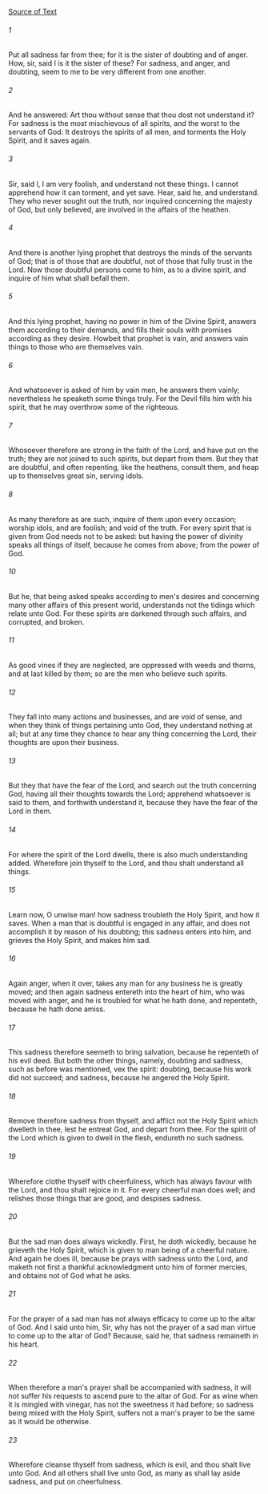 [Source of Text](https://github.com/scrollmapper/bible_databases_deuterocanonical)

###### 1
Put all sadness far from thee; for it is the sister of doubting and of anger. How, sir, said I is it the sister of these? For sadness, and anger, and doubting, seem to me to be very different from one another.

###### 2
And he answered: Art thou without sense that thou dost not understand it? For sadness is the most mischievous of all spirits, and the worst to the servants of God: It destroys the spirits of all men, and torments the Holy Spirit, and it saves again.

###### 3
Sir, said I, I am very foolish, and understand not these things. I cannot apprehend how it can torment, and yet save. Hear, said he, and understand. They who never sought out the truth, nor inquired concerning the majesty of God, but only believed, are involved in the affairs of the heathen.

###### 4
And there is another lying prophet that destroys the minds of the servants of God; that is of those that are doubtful, not of those that fully trust in the Lord. Now those doubtful persons come to him, as to a divine spirit, and inquire of him what shall befall them.

###### 5
And this lying prophet, having no power in him of the Divine Spirit, answers them according to their demands, and fills their souls with promises according as they desire. Howbeit that prophet is vain, and answers vain things to those who are themselves vain.

###### 6
And whatsoever is asked of him by vain men, he answers them vainly; nevertheless he speaketh some things truly. For the Devil fills him with his spirit, that he may overthrow some of the righteous.

###### 7
Whosoever therefore are strong in the faith of the Lord, and have put on the truth; they are not joined to such spirits, but depart from them. But they that are doubtful, and often repenting, like the heathens, consult them, and heap up to themselves great sin, serving idols.

###### 8
As many therefore as are such, inquire of them upon every occasion; worship idols, and are foolish; and void of the truth. For every spirit that is given from God needs not to be asked: but having the power of divinity speaks all things of itself, because he comes from above; from the power of God.

###### 10
But he, that being asked speaks according to men's desires and concerning many other affairs of this present world, understands not the tidings which relate unto God. For these spirits are darkened through such affairs, and corrupted, and broken.

###### 11
As good vines if they are neglected, are oppressed with weeds and thorns, and at last killed by them; so are the men who believe such spirits.

###### 12
They fall into many actions and businesses, and are void of sense, and when they think of things pertaining unto God, they understand nothing at all; but at any time they chance to hear any thing concerning the Lord, their thoughts are upon their business.

###### 13
But they that have the fear of the Lord, and search out the truth concerning God, having all their thoughts towards the Lord; apprehend whatsoever is said to them, and forthwith understand it, because they have the fear of the Lord in them.

###### 14
For where the spirit of the Lord dwells, there is also much understanding added. Wherefore join thyself to the Lord, and thou shalt understand all things.

###### 15
Learn now, O unwise man! how sadness troubleth the Holy Spirit, and how it saves. When a man that is doubtful is engaged in any affair, and does not accomplish it by reason of his doubting; this sadness enters into him, and grieves the Holy Spirit, and makes him sad.

###### 16
Again anger, when it over, takes any man for any business he is greatly moved; and then again sadness entereth into the heart of him, who was moved with anger, and he is troubled for what he hath done, and repenteth, because he hath done amiss.

###### 17
This sadness therefore seemeth to bring salvation, because he repenteth of his evil deed. But both the other things, namely, doubting and sadness, such as before was mentioned, vex the spirit: doubting, because his work did not succeed; and sadness, because he angered the Holy Spirit.

###### 18
Remove therefore sadness from thyself, and afflict not the Holy Spirit which dwelleth in thee, lest he entreat God, and depart from thee. For the spirit of the Lord which is given to dwell in the flesh, endureth no such sadness.

###### 19
Wherefore clothe thyself with cheerfulness, which has always favour with the Lord, and thou shalt rejoice in it. For every cheerful man does well; and relishes those things that are good, and despises sadness.

###### 20
But the sad man does always wickedly. First, he doth wickedly, because he grieveth the Holy Spirit, which is given to man being of a cheerful nature. And again he does ill, because be prays with sadness unto the Lord, and maketh not first a thankful acknowledgment unto him of former mercies, and obtains not of God what he asks.

###### 21
For the prayer of a sad man has not always efficacy to come up to the altar of God. And I said unto him, Sir, why has not the prayer of a sad man virtue to come up to the altar of God? Because, said he, that sadness remaineth in his heart.

###### 22
When therefore a man's prayer shall be accompanied with sadness, it will not suffer his requests to ascend pure to the altar of God. For as wine when it is mingled with vinegar, has not the sweetness it had before; so sadness being mixed with the Holy Spirit, suffers not a man's prayer to be the same as it would be otherwise.

###### 23
Wherefore cleanse thyself from sadness, which is evil, and thou shalt live unto God. And all others shall live unto God, as many as shall lay aside sadness, and put on cheerfulness.